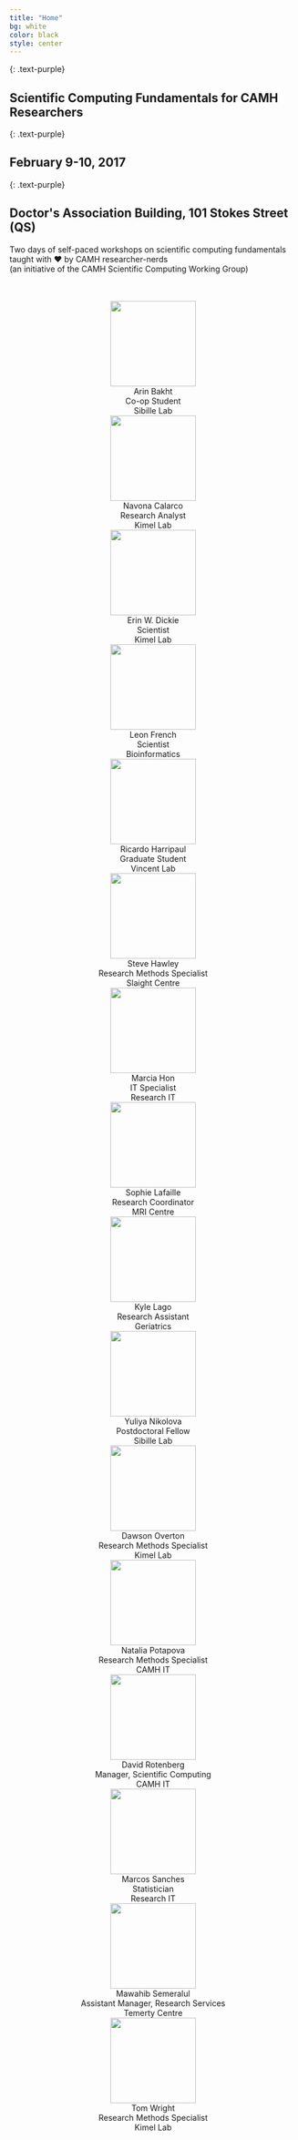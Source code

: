 ```yaml
---
title: "Home"
bg: white
color: black
style: center
---
```

{: .text-purple}
## Scientific Computing Fundamentals for CAMH Researchers

{: .text-purple}
## February 9-10, 2017

{: .text-purple}
## Doctor's Association Building, 101 Stokes Street (QS)

<i class="fa fa-terminal" fa-3x aria-hidden="true"></i> Two days of self-paced workshops on scientific computing fundamentals
taught with ♥ by CAMH researcher-nerds <br>
(an initiative of the CAMH Scientific Computing Working Group)

<br>
<br>

<div style="margin-left: auto; margin-right: auto; text-align: center;">


  <div class="headshot">
  <img class="img-circle" width="150px" src="https://cloud.githubusercontent.com/assets/13733654/22317105/9d9d8a70-e33f-11e6-8e82-9ddf82e00308.png">
  <div class="headshot-name">Arin Bakht</div>
  <div class="headshot-title">Co-op Student<br/>
  Sibille Lab
  </div>
  </div>
  
  <div class="headshot">
  <img class="img-circle" width="150px" src="https://0.academia-photos.com/2059125/3929716/4594456/s200_navona.calarco.png"/>
  <div class="headshot-name">Navona Calarco</div>
  <div class="headshot-title">Research Analyst<br/>
  Kimel Lab
  </div>
  </div>

  <div class="headshot">
  <img class="img-circle" width="150px" src="http://i1.rgstatic.net/ii/profile.image/AS%3A273745285742598@1442277370511_l"/>
  <div class="headshot-name">Erin W. Dickie </div>
  <div class="headshot-title">Scientist<br/>
  Kimel Lab
  </div>
  </div>

  <div class="headshot">
  <img class="img-circle" width="150px"
  src="http://computationalneurobiology.github.io/images/Leon.picture.jpg"/>
  <div class="headshot-name">Leon French</div>
  <div class="headshot-title">Scientist<br/>
  Bioinformatics
  </div>
  </div>


  <div class="headshot">
  <img class="img-circle" width="150px" src="https://cloud.githubusercontent.com/assets/13733654/18515039/e8027d38-7a61-11e6-93da-d87cdea4aff8.png"/>
  <div class="headshot-name">Ricardo Harripaul</div>
  <div class="headshot-title">Graduate Student<br/>
  Vincent Lab
  </div>
  </div>
  
  <div class="headshot">
  <img class="img-circle" width="150px" src="https://media.licdn.com/mpr/mpr/shrinknp_200_200/p/2/005/06d/367/0e73741.jpg"/>
  <div class="headshot-name">Steve Hawley</div>
  <div class="headshot-title">Research Methods Specialist<br/>
  Slaight Centre</div>
  </div>
  
  <div class="headshot">
  <img class="img-circle" width="150px" src="https://cloud.githubusercontent.com/assets/13733654/22338654/e614572c-e3b5-11e6-9441-acccf604db67.png"/>
  <div class="headshot-name">Marcia Hon</div>
  <div class="headshot-title">IT Specialist<br/>
  Research IT
  </div>
  </div>

  <div class="headshot">
  <img class="img-circle" width="150px"
  src="https://cloud.githubusercontent.com/assets/13733654/19058789/3a944f5e-89a8-11e6-91a7-1c90e7337e12.png"/>
  <div class="headshot-name">Sophie Lafaille</div>
  <div class="headshot-title">Research Coordinator<br/>
  MRI Centre
  </div>
  </div>
  
  <div class="headshot">
  <img class="img-circle" width="150px"
  src="https://cloud.githubusercontent.com/assets/13733654/22359341/565bb4a4-e414-11e6-9ece-5fb537a2ebcb.png"/>
  <div class="headshot-name">Kyle Lago</div>
  <div class="headshot-title">Research Assistant<br/>
  Geriatrics
  </div>
  </div>

  <div class="headshot">
  <img class="img-circle" width="150px" src="http://i1.rgstatic.net/ii/profile.image/AS%3A273557691301895@1442232644397_l"/>
  <div class="headshot-name">Yuliya Nikolova</div>
  <div class="headshot-title">Postdoctoral Fellow<br/>
  Sibille Lab
  </div>
  </div>

  <div class="headshot">
  <img class="img-circle" width="150px"
  src="https://media.licdn.com/mpr/mpr/shrinknp_200_200/AAEAAQAAAAAAAAlbAAAAJGMwNTNmOTU0LWIyODktNDc4OC1hMTUzLTFmMjUyNDA0NTY1Yw.jpg"/>
  <div class="headshot-name">Dawson Overton</div>
  <div class="headshot-title">Research Methods Specialist<br/>
  Kimel Lab
  </div>
  </div>

  <div class="headshot">
  <img class="img-circle" width="150px" src="https://cloud.githubusercontent.com/assets/13733654/11153383/7f67dc10-8a06-11e5-8e6c-b950768fbcb1.png"/>  
  <div class="headshot-name">Natalia Potapova</div>
  <div class="headshot-title">Research Methods Specialist<br/>
  CAMH IT
  </div>
  </div>
  
  <div class="headshot">
  <img class="img-circle" width="150px" src="https://cloud.githubusercontent.com/assets/13733654/22338940/8a1e5840-e3b6-11e6-9fca-8f2ad20b77c5.png"/>
  <div class="headshot-name">David Rotenberg</div>
  <div class="headshot-title">Manager, Scientific Computing<br/>
  CAMH IT
  </div>
  </div>

<div class="headshot">
  <img class="img-circle" width="150px" src="https://cloud.githubusercontent.com/assets/13733654/14683649/cfcf6554-06f9-11e6-9848-f41e3a77b3ca.png"/>
  <div class="headshot-name">Marcos Sanches</div>
  <div class="headshot-title">Statistician<br/>
  Research IT
  </div>
  </div>

<div class="headshot">
  <img class="img-circle" width="150px" src="https://cloud.githubusercontent.com/assets/13733654/22554723/2659331a-e92f-11e6-9a67-ec299dd9d019.png"/>
  <div class="headshot-name">Mawahib Semeralul</div>
  <div class="headshot-title">Assistant Manager, Research Services<br/>
  Temerty Centre
  </div>
  </div>

  <div class="headshot">
  <img class="img-circle" width="150px"
  src="https://cloud.githubusercontent.com/assets/13733654/22339147/0b09cbf6-e3b7-11e6-9350-7e70c97ffff7.jpg"/>
  <div class="headshot-name">Tom Wright </div>
  <div class="headshot-title">Research Methods Specialist<br/>
  Kimel Lab
  </div>
  </div>

</div>
